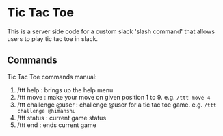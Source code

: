 # Tic Tac Toe
This is a server side code for a custom slack 'slash command' that allows users to play tic tac toe in slack.

## Commands ##
Tic Tac Toe commands manual:

1. /ttt help : brings up the help menu
2. /ttt move <position> : make your move on given position 1 to 9. e.g. `/ttt move 4`
3. /ttt challenge @user : challenge @user for a tic tac toe game. e.g. `/ttt challenge @himanshu`
4. /ttt status : current game status
5. /ttt end : ends current game